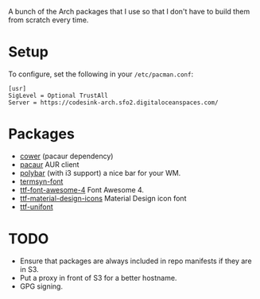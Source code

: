 A bunch of the Arch packages that I use so that I don't have to build them from scratch every time.

# Setup

To configure, set the following in your `/etc/pacman.conf`:

```
[usr]
SigLevel = Optional TrustAll
Server = https://codesink-arch.sfo2.digitaloceanspaces.com/
```

# Packages

* [cower](https://aur.archlinux.org/packages/cower/) (pacaur dependency)
* [pacaur](https://github.com/rmarquis/pacaur) AUR client
* [polybar](https://github.com/jaagr/polybar) (with i3 support) a nice bar for your WM.
* [termsyn-font](https://aur.archlinux.org/packages/termsyn-font/)
* [ttf-font-awesome-4](https://aur.archlinux.org/packages/ttf-font-awesome-4/) Font Awesome 4.
* [ttf-material-design-icons](https://aur.archlinux.org/packages/ttf-material-design-icons/) Material Design icon font
* [ttf-unifont](https://aur.archlinux.org/packages/termsyn-font/)

# TODO

* Ensure that packages are always included in repo manifests if they are in S3.
* Put a proxy in front of S3 for a better hostname.
* GPG signing.
